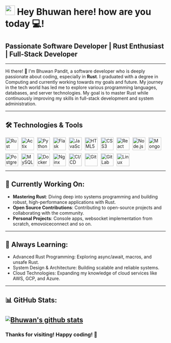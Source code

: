 <h1><img src="https://emojis.slackmojis.com/emojis/images/1531849430/4246/blob-sunglasses.gif?1531849430" width="30"/> Hey Bhuwan here! how are you today 💻!</h1>

## Passionate Software Developer | Rust Enthusiast | Full-Stack Developer

---

Hi there! 👋 I'm Bhuwan Pandit, a software developer who is deeply passionate about coding, especially in **Rust**. I graduated with a degree in Computing and currently working towards my goals and future. My journey in the tech world has led me to explore various programming languages, databases, and server technologies. My goal is to master Rust while continuously improving my skills in full-stack development and system administration.

---
## 🛠 Technologies & Tools
<p style="display: flex; flex-wrap: wrap; gap: 10px;">
  <img src="https://img.shields.io/badge/rust-000000?logo=rust&logoColor=white" alt="Rust" style="pointer-events: none; user-select: none; width: auto; height: 40px;">
  <img src="https://img.shields.io/badge/actix-333333?logo=actix&logoColor=white" alt="Actix" style="pointer-events: none; user-select: none; width: auto; height: 40px;">
  <img src="https://img.shields.io/badge/python-3776AB?logo=python&logoColor=white" alt="Python" style="pointer-events: none; user-select: none; width: auto; height: 40px;">
  <img src="https://img.shields.io/badge/flask-000000?logo=flask&logoColor=white" alt="Flask" style="pointer-events: none; user-select: none; width: auto; height: 40px;">
  <img src="https://img.shields.io/badge/javascript-F7DF1E?logo=javascript&logoColor=black" alt="JavaScript" style="pointer-events: none; user-select: none; width: auto; height: 40px;">
  <img src="https://img.shields.io/badge/html5-E34F26?logo=html5&logoColor=white" alt="HTML5" style="pointer-events: none; user-select: none; width: auto; height: 40px;">
  <img src="https://img.shields.io/badge/css3-1572B6?logo=css3&logoColor=white" alt="CSS3" style="pointer-events: none; user-select: none; width: auto; height: 40px;">
  <img src="https://img.shields.io/badge/react-20232A?logo=react&logoColor=61DAFB" alt="React" style="pointer-events: none; user-select: none; width: auto; height: 40px;">
  <img src="https://img.shields.io/badge/node.js-339933?logo=nodedotjs&logoColor=white" alt="Node.js" style="pointer-events: none; user-select: none; width: auto; height: 40px;">
  <img src="https://img.shields.io/badge/mongoDB-47A248?logo=mongodb&logoColor=white" alt="MongoDB" style="pointer-events: none; user-select: none; width: auto; height: 40px;">
  <img src="https://img.shields.io/badge/postgreSQL-336791?logo=postgresql&logoColor=white" alt="PostgreSQL" style="pointer-events: none; user-select: none; width: auto; height: 40px;">
  <img src="https://img.shields.io/badge/mysql-4479A1?logo=mysql&logoColor=white" alt="MySQL" style="pointer-events: none; user-select: none; width: auto; height: 40px;">
  <img src="https://img.shields.io/badge/docker-2496ED?logo=docker&logoColor=white" alt="Docker" style="pointer-events: none; user-select: none; width: auto; height: 40px;">
  <img src="https://img.shields.io/badge/nginx-009639?logo=nginx&logoColor=white" alt="Nginx" style="pointer-events: none; user-select: none; width: auto; height: 40px;">
  <img src="https://img.shields.io/badge/ci%2Fcd-4285F4?logo=googlecloud&logoColor=white" alt="CI/CD" style="pointer-events: none; user-select: none; width: auto; height: 40px;">
  <img src="https://img.shields.io/badge/git-F05032?logo=git&logoColor=white" alt="Git" style="pointer-events: none; user-select: none; width: auto; height: 40px;">
  <img src="https://img.shields.io/badge/gitlab-FC6D26?logo=gitlab&logoColor=white" alt="GitLab" style="pointer-events: none; user-select: none; width: auto; height: 40px;">
  <img src="https://img.shields.io/badge/linux-FCC624?logo=linux&logoColor=black" alt="Linux" style="pointer-events: none; user-select: none; width: auto; height: 40px;">
</p>


---

## 🎯 Currently Working On:
- **Mastering Rust**: Diving deep into systems programming and building robust, high-performance applications with Rust.
- **Open Source Contributions**: Contributing to open-source projects and collaborating with the community.
- **Personal Projects**: Console apps, websocket implementation from scratch, emovoiceconnect and so on.

---

## 🌱 Always Learning:
- Advanced Rust Programming: Exploring async/await, macros, and unsafe Rust.
- System Design & Architecture: Building scalable and reliable systems.
- Cloud Technologies: Expanding my knowledge of cloud services like AWS, GCP, and Azure.


---

## 📊 GitHub Stats:
[![Bhuwan's github stats](https://github-readme-stats.vercel.app/api?username=bp7968h&show_icons=true)](https://github.com/anuraghazra/github-readme-stats)
---

### Thanks for visiting! Happy coding! 🚀
